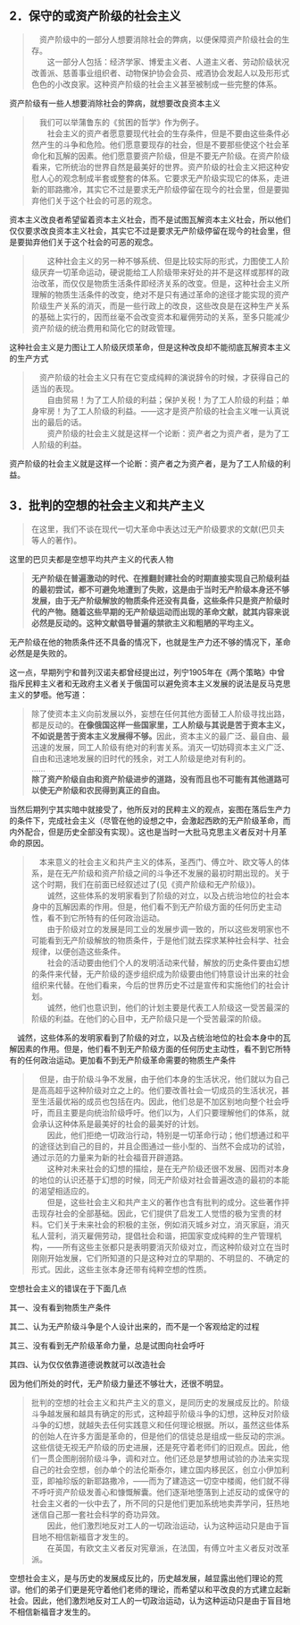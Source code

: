 <h2>2．保守的或资产阶级的社会主义</h2><blockquote>　资产阶级中的一部分人想要消除社会的弊病，以便保障资产阶级社会的生存。<br/>　　这一部分人包括：经济学家、博爱主义者、人道主义者、劳动阶级状况改善派、慈善事业组织者、动物保护协会会员、戒酒协会发起人以及形形式色色的小改良家。这种资产阶级的社会主义甚至被制成一些完整的体系。</blockquote><p>资产阶级有一些人想要消除社会的弊病，就想要改良资本主义</p><blockquote>　我们可以举蒲鲁东的《贫困的哲学》作为例子。<br/>　　社会主义的资产者愿意要现代社会的生存条件，但是不要由这些条件必然产生的斗争和危险。他们愿意要现存的社会，但是不要那些使这个社会革命化和瓦解的因素。他们愿意要资产阶级，但是不要无产阶级。在资产阶级看来，它所统治的世界自然是最美好的世界。资产阶级的社会主义把这种安慰人心的观念制成半套或整套的体系。它要求无产阶级实现它的体系，走进新的耶路撒冷，其实它不过是要求无产阶级停留在现今的社会里，但是要拋弃他们关于这个社会的可恶的观念。</blockquote><p>资本主义改良者希望留着资本主义社会，而不是试图瓦解资本主义社会，所以他们仅仅要求改良资本主义社会，其实它不过是要求无产阶级停留在现今的社会里，但是要拋弃他们关于这个社会的可恶的观念。</p><blockquote>　　这种社会主义的另一种不够系统、但是比较实际的形式，力图使工人阶级厌弃一切革命运动，硬说能给工人阶级带来好处的并不是这样或那样的政治改革，而仅仅是物质生活条件即经济关系的改变。但是，这种社会主义所理解的物质生活条件的改变，绝对不是只有通过革命的途径才能实现的资产阶级生产关系的消灭，而是一些行政上的改良，这些改良是在这种生产关系的基础上实行的，因而丝毫不会改变资本和雇佣劳动的关系，至多只能减少资产阶级的统治费用和简化它的财政管理。</blockquote><p>这种社会主义是力图让工人阶级厌烦革命，但是这种改良却不能彻底瓦解资本主义的生产方式</p><blockquote>　资产阶级的社会主义只有在它变成纯粹的演说辞令的时候，才获得自己的适当的表现。<br/>　　自由贸易！为了工人阶级的利益；保护关税！为了工人阶级的利益；单身牢房！为了工人阶级的利益。——这才是资产阶级的社会主义唯一认真说出的最后的话。<br/>　　资产阶级的社会主义就是这样一个论断：资产者之为资产者，是为了工人阶级的利益。</blockquote><p>资产阶级的社会主义就是这样一个论断：资产者之为资产者，是为了工人阶级的利益。</p><h2>3．批判的空想的社会主义和共产主义</h2><blockquote>在这里，我们不谈在现代一切大革命中表达过无产阶级要求的文献(巴贝夫等人的著作)。</blockquote><p>这里的巴贝夫都是空想平均共产主义的代表人物</p><blockquote><b>无产阶级在普遍激动的时代、在推翻封建社会的时期直接实现自己阶级利益的最初尝试，都不可避免地遭到了失败，这是由于当时无产阶级本身还不够发展，由于无产阶级解放的物质条件还没有具备，这些条件只是资产阶级时代的产物。随着这些早期的无产阶级运动而出现的革命文献，就其内容来说必然是反动的。这种文献倡导普遍的禁欲主义和粗陋的平均主义。</b></blockquote><p>无产阶级在他的物质条件还不具备的情况下，也就是生产力还不够的情况下，革命必然是是失败的。</p><p>这一点，早期列宁和普列汉诺夫都曾经提出过，列宁1905年在《两个策略》中曾指斥民粹主义者和无政府主义者关于俄国可以避免资本主义发展的说法是反马克思主义的梦囈。他写道：</p><blockquote>除了使资本主义向前发展以外，妄想在任何其他方面替工人阶级寻找出路，都是反动的。<b>在像俄国这样一些国家里，工人阶级与其说是苦于资本主义，不如说是苦于资本主义发展得不够。</b>因此，资本主义的最广泛、最自由、最迅速的发展，同工人阶级有绝对的利害关系。消灭一切妨碍资本主义广泛、自由和迅速地发展的旧时代的残余，对工人阶级是绝对有利的。<br/>……<br/><b>除了资产阶级自由和资产阶级进步的道路，没有而且也不可能有其他道路可以使无产阶级和农民得到真正的自由。</b></blockquote><p>当然后期列宁其实暗中就接受了，他所反对的民粹主义的观点，妄图在落后生产力的条件下，完成社会主义（尽管在他的设想之中，会激起西欧的无产阶级革命，而内外配合，但是历史全部没有实现）。这也是当时一大批马克思主义者反对十月革命的原因。</p><blockquote>　本来意义的社会主义和共产主义的体系，圣西门、傅立叶、欧文等人的体系，是在无产阶级和资产阶级之间的斗争还不发展的最初时期出现的。关于这个时期，我们在前面已经叙述过了(见《资产阶级和无产阶级》)。<br/>　　诚然，这些体系的发明家看到了阶级的对立，以及占统治地位的社会本身中的瓦解因素的作用。但是，他们看不到无产阶级方面的任何历史主动性，看不到它所特有的任何政治运动。<br/>　　由于阶级对立的发展是同工业的发展步调一致的，所以这些发明家也不可能看到无产阶级解放的物质条件，于是他们就去探求某种社会科学、社会规律，以便创造这些条件。<br/>　　社会的活动要由他们个人的发明活动来代替，解放的历史条件要由幻想的条件来代替，无产阶级的逐步组织成为阶级要由他们特意设计出来的社会组织来代替。在他们看来，今后的世界历史不过是宣传和实施他们的社会计划。<br/>　　诚然，他们也意识到，他们的计划主要是代表工人阶级这一受苦最深的阶级的利益。在他们的心目中，无产阶级只是一个受苦最深的阶级。</blockquote><p>　诚然，这些体系的发明家看到了阶级的对立，以及占统治地位的社会本身中的瓦解因素的作用。但是，他们看不到无产阶级方面的任何历史主动性，看不到它所特有的任何政治运动。更加看不到无产阶级革命需要的物质生产条件</p><blockquote>　但是，由于阶级斗争不发展，由于他们本身的生活状况，他们就以为自己是高高超乎这种阶级对立之上的。他们要改善社会一切成员的生活状况，甚至生活最优裕的成员也包括在内。因此，他们总是不加区别地向整个社会呼吁，而且主要是向统治阶级呼吁。他们以为，人们只要理解他们的体系，就会承认这种体系是最美好的社会的最美好的计划。<br/>　　因此，他们拒绝一切政治行动，特别是一切革命行动；他们想通过和平的途径达到自己的目的，并且企图通过一些小型的、当然不会成功的试验，通过示范的力量来为新的社会福音开辟道路。<br/>　　这种对未来社会的幻想的描绘，是在无产阶级还很不发展、因而对本身的地位的认识还基于幻想的时候，同无产阶级对社会普遍改造的最初的本能的渴望相适应的。<br/>　　但是，这些社会主义和共产主义的著作也含有批判的成分。这些著作抨击现存社会的全部基础。因此，它们提供了启发工人觉悟的极为宝贵的材料。它们关于未来社会的积极的主张，例如消灭城乡对立，消灭家庭，消灭私人营利，消灭雇佣劳动，提倡社会和谐，把国家变成纯粹的生产管理机构，——所有这些主张都只是表明要消灭阶级对立，而这种阶级对立在当时刚刚开始发展，它们所知道的只是这种对立的早期的、不明显的、不确定的形式。因此，这些主张本身还带有纯粹空想的性质。</blockquote><p>空想社会主义的错误在于下面几点</p><p>其一、没有看到物质生产条件</p><p>其二、认为无产阶级斗争是个人设计出来的，而不是一个客观给定的过程</p><p>其三、没有看到无产阶级革命力量，总是试图向社会呼吁</p><p>其四、认为仅仅依靠道德说教就可以改造社会</p><p>因为他们所处的时代，无产阶级力量还不够壮大，还很不明显。</p><blockquote>批判的空想的社会主义和共产主义的意义，是同历史的发展成反比的。阶级斗争越发展和越具有确定的形式，这种超乎阶级斗争的幻想，这种反对阶级斗争的幻想，就越失去任何实践意义和任何理论根据。所以，虽然这些体系的创始人在许多方面是革命的，但是他们的信徒总是组成一些反动的宗派。这些信徒无视无产阶级的历史进展，还是死守着老师们的旧观点。因此，他们一贯企图削弱阶级斗争，调和对立。他们还总是梦想用试验的办法来实现自己的社会空想，创办单个的法伦斯泰尔，建立国内移民区，创立小伊加利亚，即袖珍版的新耶路撒冷，——而为了建造这一切空中楼阁，他们就不得不呼吁资产阶级发善心和慷慨解囊。他们逐渐地堕落到上述反动的或保守的社会主义者的一伙中去了，所不同的只是他们更加系统地卖弄学问，狂热地迷信自己那一套社会科学的奇功异效。<br/>　　因此，他们激烈地反对工人的一切政治运动，认为这种运动只是由于盲目地不相信新福音才发生的。<br/>　　在英国，有欧文主义者反对宪章派，在法国，有傅立叶主义者反对改革派。</blockquote><p>空想社会主义，是与历史的发展成反比的，历史越发展，越显露出他们理论的荒谬。他们的弟子们更是死守着他们老师的理论，而希望以和平改良的方式建立起新社会。因此，他们激烈地反对工人的一切政治运动，认为这种运动只是由于盲目地不相信新福音才发生的。</p><p></p><p></p>